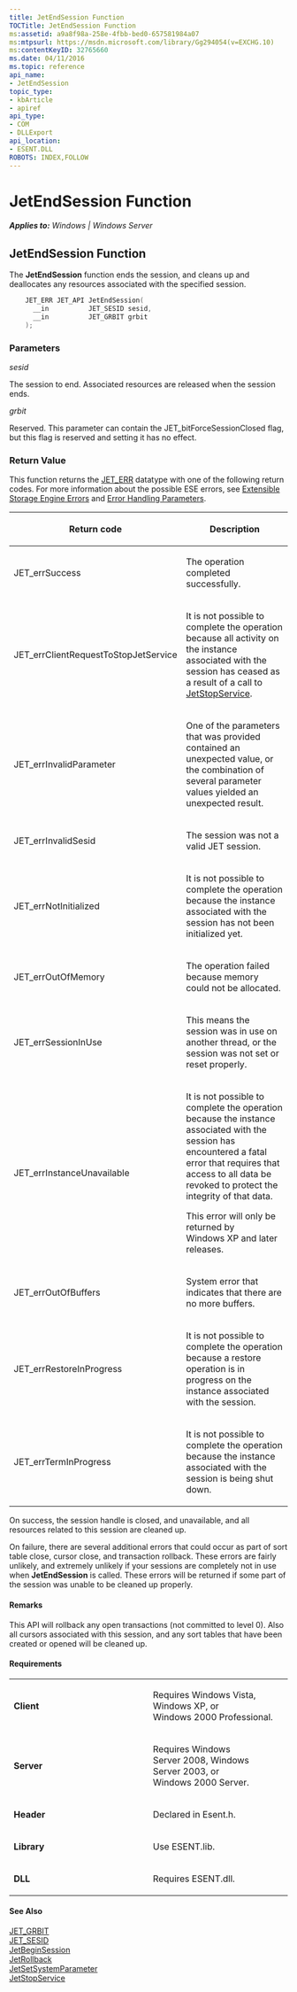 ```yaml
---
title: JetEndSession Function
TOCTitle: JetEndSession Function
ms:assetid: a9a8f98a-258e-4fbb-bed0-657581984a07
ms:mtpsurl: https://msdn.microsoft.com/library/Gg294054(v=EXCHG.10)
ms:contentKeyID: 32765660
ms.date: 04/11/2016
ms.topic: reference
api_name: 
- JetEndSession
topic_type: 
- kbArticle
- apiref
api_type: 
- COM
- DLLExport
api_location: 
- ESENT.DLL
ROBOTS: INDEX,FOLLOW
---
```


# JetEndSession Function


_**Applies to:** Windows | Windows Server_

## JetEndSession Function

The **JetEndSession** function ends the session, and cleans up and deallocates any resources associated with the specified session.

```cpp
    JET_ERR JET_API JetEndSession(
      __in          JET_SESID sesid,
      __in          JET_GRBIT grbit
    );
```

### Parameters

*sesid*

The session to end. Associated resources are released when the session ends.

*grbit*

Reserved. This parameter can contain the JET_bitForceSessionClosed flag, but this flag is reserved and setting it has no effect.

### Return Value

This function returns the [JET_ERR](./jet-err.md) datatype with one of the following return codes. For more information about the possible ESE errors, see [Extensible Storage Engine Errors](./extensible-storage-engine-errors.md) and [Error Handling Parameters](./error-handling-parameters.md).

<table>
<colgroup>
<col style="width: 50%" />
<col style="width: 50%" />
</colgroup>
<thead>
<tr class="header">
<th><p>Return code</p></th>
<th><p>Description</p></th>
</tr>
</thead>
<tbody>
<tr class="odd">
<td><p>JET_errSuccess</p></td>
<td><p>The operation completed successfully.</p></td>
</tr>
<tr class="even">
<td><p>JET_errClientRequestToStopJetService</p></td>
<td><p>It is not possible to complete the operation because all activity on the instance associated with the session has ceased as a result of a call to <a href="gg269240(v=exchg.10).md">JetStopService</a>.</p></td>
</tr>
<tr class="odd">
<td><p>JET_errInvalidParameter</p></td>
<td><p>One of the parameters that was provided contained an unexpected value, or the combination of several parameter values yielded an unexpected result.</p></td>
</tr>
<tr class="even">
<td><p>JET_errInvalidSesid</p></td>
<td><p>The session was not a valid JET session.</p></td>
</tr>
<tr class="odd">
<td><p>JET_errNotInitialized</p></td>
<td><p>It is not possible to complete the operation because the instance associated with the session has not been initialized yet.</p></td>
</tr>
<tr class="even">
<td><p>JET_errOutOfMemory</p></td>
<td><p>The operation failed because memory could not be allocated.</p></td>
</tr>
<tr class="odd">
<td><p>JET_errSessionInUse</p></td>
<td><p>This means the session was in use on another thread, or the session was not set or reset properly.</p></td>
</tr>
<tr class="even">
<td><p>JET_errInstanceUnavailable</p></td>
<td><p>It is not possible to complete the operation because the instance associated with the session has encountered a fatal error that requires that access to all data be revoked to protect the integrity of that data.</p>
<p>This error will only be returned by Windows XP and later releases.</p></td>
</tr>
<tr class="odd">
<td><p>JET_errOutOfBuffers</p></td>
<td><p>System error that indicates that there are no more buffers.</p></td>
</tr>
<tr class="even">
<td><p>JET_errRestoreInProgress</p></td>
<td><p>It is not possible to complete the operation because a restore operation is in progress on the instance associated with the session.</p></td>
</tr>
<tr class="odd">
<td><p>JET_errTermInProgress</p></td>
<td><p>It is not possible to complete the operation because the instance associated with the session is being shut down.</p></td>
</tr>
</tbody>
</table>


On success, the session handle is closed, and unavailable, and all resources related to this session are cleaned up.

On failure, there are several additional errors that could occur as part of sort table close, cursor close, and transaction rollback. These errors are fairly unlikely, and extremely unlikely if your sessions are completely not in use when **JetEndSession** is called. These errors will be returned if some part of the session was unable to be cleaned up properly.

#### Remarks

This API will rollback any open transactions (not committed to level 0). Also all cursors associated with this session, and any sort tables that have been created or opened will be cleaned up.

#### Requirements

<table>
<colgroup>
<col style="width: 50%" />
<col style="width: 50%" />
</colgroup>
<tbody>
<tr class="odd">
<td><p><strong>Client</strong></p></td>
<td><p>Requires Windows Vista, Windows XP, or Windows 2000 Professional.</p></td>
</tr>
<tr class="even">
<td><p><strong>Server</strong></p></td>
<td><p>Requires Windows Server 2008, Windows Server 2003, or Windows 2000 Server.</p></td>
</tr>
<tr class="odd">
<td><p><strong>Header</strong></p></td>
<td><p>Declared in Esent.h.</p></td>
</tr>
<tr class="even">
<td><p><strong>Library</strong></p></td>
<td><p>Use ESENT.lib.</p></td>
</tr>
<tr class="odd">
<td><p><strong>DLL</strong></p></td>
<td><p>Requires ESENT.dll.</p></td>
</tr>
</tbody>
</table>


#### See Also

[JET_GRBIT](./jet-grbit.md)  
[JET_SESID](./jet-sesid.md)  
[JetBeginSession](./jetbeginsession-function.md)  
[JetRollback](./jetrollback-function.md)  
[JetSetSystemParameter](./jetsetsystemparameter-function.md)  
[JetStopService](./jetstopservice-function.md)